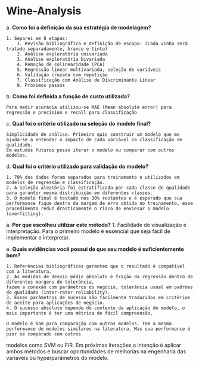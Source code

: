 # Wine-Analysis

a. **Como foi a definição da sua estratégia de modelagem?**

    1. Separei em 8 etapas:
    	1. Revisão bibliográfica e definição de escopo: (Cada vinho será tratado separadamente, branco e tinto)
    	2. Análise exploratória univariada
    	3. Análise exploratória bivariada
    	4. Remoção de colinearidade (PCA)
    	5. Regressão linear multivariada, seleção de variáveis
    	6. Validação cruzada com repetição
    	7. Classificação com Análise de Discriminante Linear
    	8. Próximos passos

b. **Como foi definida a função de custo utilizada?**

	Para medir acurácia utilizou-se MAE (Mean absolute error) para regressão e precision e recall para classificação

c. **Qual foi o critério utilizado na seleção do modelo final?**

	Simplicidade de análise. Primeiro quis construir um modelo que me ajuda-se a entender o impacto de cada variável na classificação de qualidade.
	Em estudos futuros posso iterar o modelo ou comparar com outros modelos.

d. **Qual foi o critério utilizado para validação do modelo?**

	1. 70% dos dados foram separados para treinamento e utilizados em modelos de regressão e classificação.
	2. A seleção aleatória foi estratificada por cada classe de qualidade para garantir mesma distribuição em diferentes classes.
	3. O modelo final é testado nos 30% restantes e é esperado que sua performance fique dentro da margem de erro obtida no treinamento, esse 
	procedimento reduz drasticamente o risco de enviesar o modelo (overfitting).
	
  a. **Por que escolheu utilizar este método?**
    1. Facilidade de visualização e interpretação. Para o primeiro modelo é essencial que seja fácil de implementar e interpretar.

e. **Quais evidências você possui de que seu modelo é suficientemente bom?**

	1. Referências bibliográficas garantem que o resultado é compatível com a literatura. 
	2. As medidas de desvio médio absoluto e fração da regressão dentro de diferentes margens de tolerãncia,
	fazem a conexão com parâmetros do negócio, tolerância usual em padrões de qualidade (inter-rater reliability). 
	3. Esses parâmetros de sucesso são fácilmente traduzidos em critérios de aceite para aplicações de negócio.
	4. O sucesso absoluto depende do contexto da aplicação do modelo, o mais importante é ter uma métrica de fácil compreensão.

	O modelo é bom para comparação com outros modelos. Tem a mesma performance de modelos similares na literatura. Mas sua performance é pior se comparado com outros 
modelos como SVM ou FIR. Em próximas iterações a intenção é aplicar ambos métodos e buscar oportunidades de melhorias na engenharia das variáveis ou hyperparâmetros do modelo.
